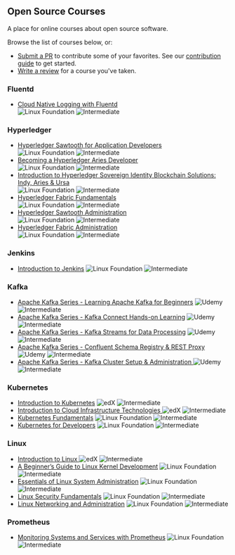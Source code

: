 ## Open Source Courses

A place for online courses about open source software.

Browse the list of courses below, or: 
 - [Submit a PR](https://github.com/osscourses/courses/pulls) to contribute some of your favorites. See our [contribution guide](CONTRIBUTING.md) to get started.
 - [Write a review](https://github.com/osscourses/courses/issues) for a course you've taken.

### Fluentd

  - [Cloud Native Logging with Fluentd](https://training.linuxfoundation.org/training/cloud-native-logging-with-fluentd-lfs242/)  
  ![Linux Foundation](https://img.shields.io/badge/-Linux_Foundation-808080) ![Intermediate](https://img.shields.io/badge/-Intermediate-blue)

### Hyperledger

 - [Hyperledger Sawtooth for Application Developers](https://training.linuxfoundation.org/training/hyperledger-sawtooth-application-developers-lfs174/)  
 ![Linux Foundation](https://img.shields.io/badge/-Linux_Foundation-808080)  ![Intermediate](https://img.shields.io/badge/-Foundational-green)
 - [Becoming a Hyperledger Aries Developer](https://training.linuxfoundation.org/training/becoming-a-hyperledger-aries-developer-lfs173/)  
 ![Linux Foundation](https://img.shields.io/badge/-Linux_Foundation-808080)  ![Intermediate](https://img.shields.io/badge/-Foundational-green)
 - [Introduction to Hyperledger Sovereign Identity Blockchain Solutions: Indy, Aries & Ursa](https://training.linuxfoundation.org/training/introduction-to-hyperledger-sovereign-identity-blockchain-solutions-indy-aries-and-ursa/)  
 ![Linux Foundation](https://img.shields.io/badge/-Linux_Foundation-808080) ![Intermediate](https://img.shields.io/badge/-Foundational-green)
 - [Hyperledger Fabric Fundamentals ](https://training.linuxfoundation.org/training/hyperledger-fabric-fundamentals-lfd271/)  
 ![Linux Foundation](https://img.shields.io/badge/-Linux_Foundation-808080) ![Intermediate](https://img.shields.io/badge/-Intermediate-blue)
 - [ Hyperledger Sawtooth Administration](https://training.linuxfoundation.org/training/hyperledger-sawtooth-administration-lfs273/)  
 ![Linux Foundation](https://img.shields.io/badge/-Linux_Foundation-808080) ![Intermediate](https://img.shields.io/badge/-Intermediate-blue)
 - [Hyperledger Fabric Administration](https://training.linuxfoundation.org/training/hyperledger-fabric-administration-lfs272/)  
 ![Linux Foundation](https://img.shields.io/badge/-Linux_Foundation-808080) ![Intermediate](https://img.shields.io/badge/-Intermediate-blue)
 
### Jenkins

 - [Introduction to Jenkins](https://training.linuxfoundation.org/training/introduction-to-jenkins-lfs167/) ![Linux Foundation](https://img.shields.io/badge/-Linux_Foundation-808080) ![Intermediate](https://img.shields.io/badge/-Foundational-green)

### Kafka

- [Apache Kafka Series - Learning Apache Kafka for Beginners](https://www.udemy.com/course/apache-kafka/) ![Udemy](https://img.shields.io/badge/-Udemy-808080) ![Intermediate](https://img.shields.io/badge/-Foundational-green)
- [Apache Kafka Series - Kafka Connect Hands-on Learning](https://goo.gl/wLLLY9) ![Udemy](https://img.shields.io/badge/-Udemy-808080) ![Intermediate](https://img.shields.io/badge/-Intermediate-blue)
- [Apache Kafka Series - Kafka Streams for Data Processing](https://goo.gl/bro314) ![Udemy](https://img.shields.io/badge/-Udemy-808080) ![Intermediate](https://img.shields.io/badge/-Intermediate-blue)
- [Apache Kafka Series - Confluent Schema Registry & REST Proxy](https://goo.gl/XgWcVz) ![Udemy](https://img.shields.io/badge/-Udemy-808080) ![Intermediate](https://img.shields.io/badge/-Intermediate-blue)
- [Apache Kafka Series - Kafka Cluster Setup & Administration ](https://goo.gl/1uYAuU) ![Udemy](https://img.shields.io/badge/-Udemy-808080) ![Intermediate](https://img.shields.io/badge/-Advanced-b19cd9)

### Kubernetes

 - [Introduction to Kubernetes](https://www.edx.org/course/introduction-to-kubernetes) ![edX](https://img.shields.io/badge/-edX-808080) ![Intermediate](https://img.shields.io/badge/-Foundational-green)
 - [Introduction to Cloud Infrastructure Technologies ](https://www.edx.org/course/introduction-to-cloud-infrastructure-technologies) ![edX](https://img.shields.io/badge/-edX-808080) ![Intermediate](https://img.shields.io/badge/-Foundational-green)
 - [Kubernetes Fundamentals](https://training.linuxfoundation.org/training/kubernetes-fundamentals/) ![Linux Foundation](https://img.shields.io/badge/-Linux_Foundation-808080) ![Intermediate](https://img.shields.io/badge/-Intermediate-blue)
 - [Kubernetes for Developers](https://training.linuxfoundation.org/training/kubernetes-for-developers/) ![Linux Foundation](https://img.shields.io/badge/-Linux_Foundation-808080) ![Intermediate](https://img.shields.io/badge/-Intermediate-blue) 
 
### Linux
 - [Introduction to Linux ](https://www.edx.org/course/introduction-to-linux) ![edX](https://img.shields.io/badge/-edX-808080) ![Intermediate](https://img.shields.io/badge/-Foundational-green)
 - [A Beginner’s Guide to Linux Kernel Development](https://training.linuxfoundation.org/training/a-beginners-guide-to-linux-kernel-development-lfd103/) ![Linux Foundation](https://img.shields.io/badge/-Linux_Foundation-808080) ![Intermediate](https://img.shields.io/badge/-Foundational-green)
 - [ Essentials of Linux System Administration](https://training.linuxfoundation.org/training/essentials-of-linux-system-administration/) ![Linux Foundation](https://img.shields.io/badge/-Linux_Foundation-808080) ![Intermediate](https://img.shields.io/badge/-Foundational-green) 
 - [Linux Security Fundamentals](https://training.linuxfoundation.org/training/linux-security-fundamentals/) ![Linux Foundation](https://img.shields.io/badge/-Linux_Foundation-808080) ![Intermediate](https://img.shields.io/badge/-Intermediate-blue)
 - [ Linux Networking and Administration](https://training.linuxfoundation.org/training/linux-networking-and-administration/) ![Linux Foundation](https://img.shields.io/badge/-Linux_Foundation-808080) ![Intermediate](https://img.shields.io/badge/-Advanced-b19cd9)
 

 
### Prometheus

 - [Monitoring Systems and Services with Prometheus](https://training.linuxfoundation.org/training/monitoring-systems-and-services-with-prometheus-lfs241/) ![Linux Foundation](https://img.shields.io/badge/-Linux_Foundation-808080) ![Intermediate](https://img.shields.io/badge/-Intermediate-blue)
